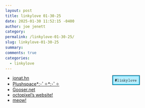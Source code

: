```yaml
---
layout: post
title: 𝚕𝚒𝚗𝚔𝚢𝚕𝚘𝚟𝚎 𝟶𝟷-𝟹𝟶-𝟸𝟻
date: 2025-01-30 11:52:15 -0400
author: joe jenett
category: 
permalink: /linkylove-01-30-25/
slug: linkylove-01-30-25
summary: 
comments: true
categories:
  - linkylove
---
```

<span  class="iwt"><a title="i.webthings linkylove" href="https://iwebthings.joejenett.com/categories/#linkylove"><img src="/images/linkylove3.png" alt="linkylove" width="88" height="31" style="position:relative;float:right;margin-right:72px;"></a></span>
<ul class="linkylove">
	<li><a title="jonny greenwood" href="https://jonathn.peanits.lol/">jonat.hn</a></li>
	<li><a title="Micky Plushie" href="https://plushspace.uwu.ai/">Plushspace*:･ﾟ✧*:･ﾟ✧</a></li>
	<li><a title="Aïcha" href="https://gooooser.neocities.org/">Gooser.net</a></li>
	<li><a title="octopixel" href="https://octopixel.eu/">octopixel’s website!</a></li>
	<li><a title="cammi" href="https://meowcammi.neocities.org/">meow!</a></li>
</ul>

<a style="display:none;" href="https://brid.gy/publish/mastodon"><small>(cross-posted to mastodon)</small></a>